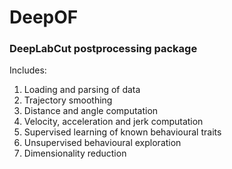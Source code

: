 # DeepOF
### DeepLabCut postprocessing package

Includes:
1. Loading and parsing of data
2. Trajectory smoothing
3. Distance and angle computation
4. Velocity, acceleration and jerk computation
5. Supervised learning of known behavioural traits
6. Unsupervised behavioural exploration
7. Dimensionality reduction